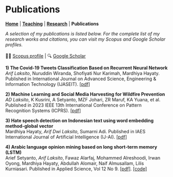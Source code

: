 # Publications
**[Home](/)** | **[Teaching](/teach)** | **[Research](/research)** | **Publications**

*A selection of my publications is listed below. For the complete list of my research works and citations, you can visit my Scopus and Google Scholar profiles.<br /><br />* 
👨‍🎓 [Scopus profile](https://www.scopus.com/authid/detail.uri?authorId=57200217326) | 🔍 [Google Scholar](https://scholar.google.com/citations?user=9zhrw7YAAAAJ&hl=en&oi=ao)

**1) The Covid-19 Tweets Classification Based on Recurrent Neural Network**<br />
*Arif Laksito*, Nuruddin Wiranda, Shofiyati Nur Karimah, Mardhiya Hayaty. Published in
International Journal on Advanced Science, Engineering & Information Technology (IJASEIT). [[pdf]](https://ijaseit.insightsociety.org/index.php/ijaseit/article/view/18832)

**2) Machine Learning and Social Media Harvesting for Wildfire Prevention**<br />
*AD Laksito*, K Kusrini, A Setyanto, MZF Johari, ZR Maruf, KA Yuana, et al. Published in 2023 IEEE 13th International Conference on Pattern Recognition Systems (ICPRS). [[pdf]](https://ieeexplore.ieee.org/abstract/document/10179001)

**3) Hate speech detection on Indonesian text using word embedding method-global vector**<br />
Mardhiya Hayaty, *Arif Dwi Laksito*, Sumarni Adi. Published in IAES International Journal of Artificial Intelligence (IJ-AI). [[pdf]](https://ijai.iaescore.com/index.php/IJAI/article/view/22391)

**4) Arabic language opinion mining based on long short-term memory (LSTM)**<br />
Arief Setyanto, *Arif Laksito*, Fawaz Alarfaj, Mohammed Alreshoodi, Irwan Oyong, Mardhiya Hayaty, Abdullah Alomair, Naif Almusallam, Lilis Kurniasari. Published in
Applied Science, Vol 12 No 9. [[pdf]](https://www.mdpi.com/2076-3417/12/9/4140). [[code]](https://github.com/ariflaksito/arabic-sentiment-lstm)
